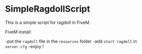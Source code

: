 # SimpleRagdollScript
This is a simple script for ragdoll in FiveM.

FiveM install:

-put the `ragdoll` file in the `resources` folder
-add `start ragdoll` in `server.cfg`
-enjoy !
